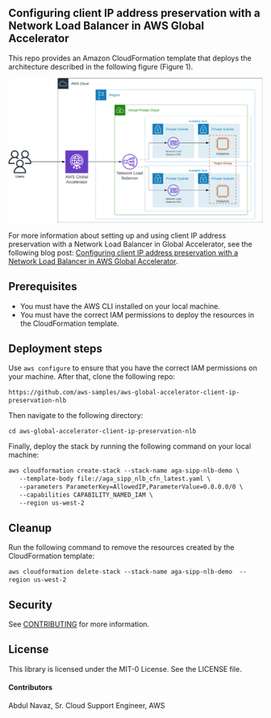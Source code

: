 ## Configuring client IP address preservation with a Network Load Balancer in AWS Global Accelerator

This repo provides an Amazon CloudFormation template that deploys the architecture described in the following figure (Figure 1).

![Figure-1 Sample Architecture](architecture.png)

For more information about setting up and using client IP address preservation with a Network Load Balancer in Global Accelerator, see the following blog post: [Configuring client IP address preservation with a Network Load Balancer in AWS Global Accelerator](https://aws.amazon.com/blogs/networking-and-content-delivery/configuring-client-ip-address-preservation-with-a-network-load-balancer-in-aws-global-accelerator/).

## Prerequisites
- You must have the AWS CLI installed on your local machine.
- You must have the correct IAM permissions to deploy the resources in the CloudFormation template.

## Deployment steps

Use `aws configure` to ensure that you have the correct IAM permissions on your machine. After that, clone the following repo:
```
https://github.com/aws-samples/aws-global-accelerator-client-ip-preservation-nlb
```

Then navigate to the following directory:
```
cd aws-global-accelerator-client-ip-preservation-nlb
```

Finally, deploy the stack by running the following command on your local machine:
```
aws cloudformation create-stack --stack-name aga-sipp-nlb-demo \
   --template-body file://aga_sipp_nlb_cfn_latest.yaml \
   --parameters ParameterKey=AllowedIP,ParameterValue=0.0.0.0/0 \
   --capabilities CAPABILITY_NAMED_IAM \
   --region us-west-2
```

## Cleanup

Run the following command to remove the resources created by the CloudFormation template:
```
aws cloudformation delete-stack --stack-name aga-sipp-nlb-demo  --region us-west-2
```

## Security

See [CONTRIBUTING](CONTRIBUTING.md#security-issue-notifications) for more information.

## License

This library is licensed under the MIT-0 License. See the LICENSE file.

#### Contributors
Abdul Navaz, Sr. Cloud Support Engineer, AWS
